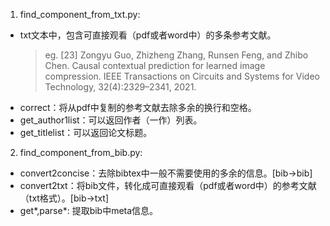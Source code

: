 1. find_component_from_txt.py:
* txt文本中，包含可直接观看（pdf或者word中）的多条参考文献。
  > eg. [23] Zongyu Guo, Zhizheng Zhang, Runsen Feng, and Zhibo Chen. Causal contextual prediction
  > for learned image compression. IEEE Transactions on Circuits and Systems for Video
  > Technology, 32(4):2329–2341, 2021.
* correct：将从pdf中复制的参考文献去除多余的换行和空格。
* get_author1list：可以返回作者（一作）列表。
* get_titlelist：可以返回论文标题。
2. find_component_from_bib.py:
* convert2concise：去除bibtex中一般不需要使用的多余的信息。[bib->bib]
* convert2txt：将bib文件，转化成可直接观看（pdf或者word中）的参考文献（txt格式）。[bib->txt]
* get\*,parse\*: 提取bib中meta信息。

